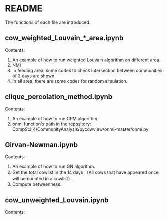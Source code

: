 # README
The functions of each file are introduced.
## cow_weighted_Louvain_\*\_area.ipynb
Contents:
1. An example of how to run weighted Louvain algorithm on different area.
2. NMI
3. In feeding area, some codes to check intersection between communities of 2 days are shown.
4. In all area, there are some codes for random simulation.
## clique_percolation_method.ipynb
Contents:
1. An example of how to run CPM algorithm.  
2. onmi function's path in the repository: CompSci_4/CommunityAnalysis/pycowview/onmi-master/onmi.py
## Girvan-Newman.ipynb
Contents:
1. An example of how to run GN algorithm.  
2. Get the total cowlist in the 14 days （All cows that have appeared once will be counted in a cowlist）.  
3. Compute betweenness.
## cow_unweighted_Louvain.ipynb
Contents:
1. An example of how to run unweighted Louvain algorithm.  
2. Compute the similarity of graphs (networks) in the 14 days.  
3. NMI result.
4. Nodes of N highest degree each day
## graph_statistics.ipynb
This file is to compute the density, number of nodes and edges of graph.
## plot_figures_for_report.ipynb
This file is to plot relevant figures for community detection part in the report.  
The values may be different with those in the report because the random seed is not set and the result of each run is different.
